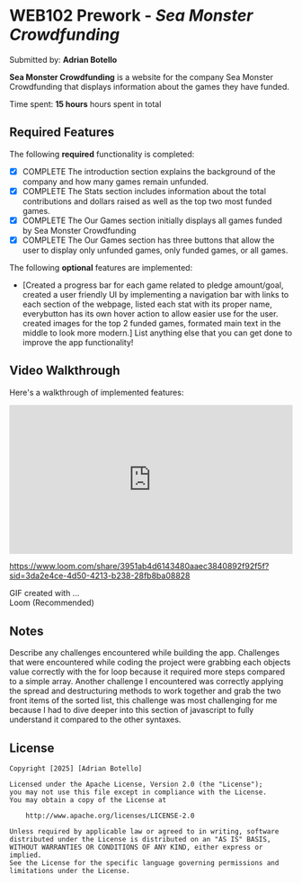 # WEB102 Prework - *Sea Monster Crowdfunding*

Submitted by: **Adrian Botello**

**Sea Monster Crowdfunding** is a website for the company Sea Monster Crowdfunding that displays information about the games they have funded.

Time spent: **15 hours** hours spent in total

## Required Features

The following **required** functionality is completed:

* [X] COMPLETE The introduction section explains the background of the company and how many games remain unfunded.
* [X] COMPLETE The Stats section includes information about the total contributions and dollars raised as well as the top two most funded games.
* [X] COMPLETE The Our Games section initially displays all games funded by Sea Monster Crowdfunding
* [X] COMPLETE The Our Games section has three buttons that allow the user to display only unfunded games, only funded games, or all games.

The following **optional** features are implemented:

* [Created a progress bar for each game related to pledge amount/goal, created a user friendly UI by implementing a navigation bar with links to each section of the webpage, listed each stat with its proper name, everybutton has its own hover action to allow easier use for the user. created images for the top 2 funded games, formated main text in the middle to look more modern.] List anything else that you can get done to improve the app functionality!

## Video Walkthrough

Here's a walkthrough of implemented features:
<div style="position: relative; padding-bottom: 52.5%; height: 0;"><iframe src="https://www.loom.com/embed/3951ab4d6143480aaec3840892f92f5f?sid=0c8c3eeb-0a27-4e34-a1c0-0efa2619fe72" frameborder="0" webkitallowfullscreen mozallowfullscreen allowfullscreen style="position: absolute; top: 0; left: 0; width: 100%; height: 100%;"></iframe></div>

https://www.loom.com/share/3951ab4d6143480aaec3840892f92f5f?sid=3da2e4ce-4d50-4213-b238-28fb8ba08828
<!-- Replace this with whatever GIF tool you used! -->
GIF created with ...  
Loom (Recommended)
<!-- Recommended tools:
[Kap](https://getkap.co/) for macOS
[ScreenToGif](https://www.screentogif.com/) for Windows
[peek](https://github.com/phw/peek) for Linux. -->

## Notes

Describe any challenges encountered while building the app.
Challenges that were encountered while coding the project were grabbing each objects value correctly with the for loop because it required more steps compared to a simple array. Another challenge I encountered was correctly applying the spread and destructuring methods to work together and grab the two front items of the sorted list, this challenge was most challenging for me because I had to dive deeper into this section of javascript to fully understand it compared to the other syntaxes. 

## License

    Copyright [2025] [Adrian Botello]

    Licensed under the Apache License, Version 2.0 (the "License");
    you may not use this file except in compliance with the License.
    You may obtain a copy of the License at

        http://www.apache.org/licenses/LICENSE-2.0

    Unless required by applicable law or agreed to in writing, software
    distributed under the License is distributed on an "AS IS" BASIS,
    WITHOUT WARRANTIES OR CONDITIONS OF ANY KIND, either express or implied.
    See the License for the specific language governing permissions and
    limitations under the License.
